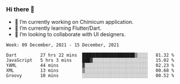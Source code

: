 ### Hi there 👋

<!--
**devcat37/devcat37** is a ✨ _special_ ✨ repository because its `README.md` (this file) appears on your GitHub profile.-->


- 🔭 I’m currently working on Chimicum application.
- 🌱 I’m currently learning Flutter/Dart.
- 👯 I’m looking to collaborate with UI designers.
<!-- - 🤔 I’m looking for help with ... -->

<!--START_SECTION:waka-->
```text
Week: 09 December, 2021 - 15 December, 2021

Dart         27 hrs 22 mins  ████████████████████▒░░░░   81.32 % 
JavaScript   5 hrs 3 mins    ███▓░░░░░░░░░░░░░░░░░░░░░   15.02 % 
YAML         44 mins         ▓░░░░░░░░░░░░░░░░░░░░░░░░   02.23 % 
XML          13 mins         ▒░░░░░░░░░░░░░░░░░░░░░░░░   00.68 % 
Groovy       10 mins         ░░░░░░░░░░░░░░░░░░░░░░░░░   00.52 % 
```
<!--END_SECTION:waka-->
